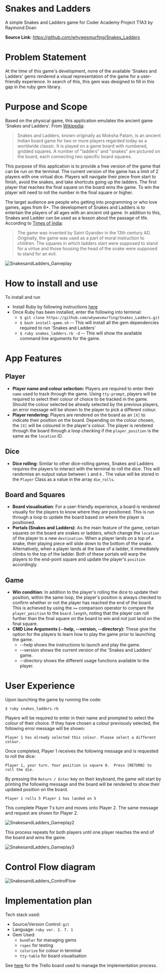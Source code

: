 # Snakes and Ladders

A simple Snakes and Ladders game for Coder Academy Project T1A3 by Raymond Doan

**Source Link:** https://github.com/whywesmurfing/Snakes_Ladders

# Problem Statement

At the time of this game's development, none of the available 'Snakes and Ladders' gems rendered a visual representation of the game for a user-friendly experience. In search of this, this gem was designed to fill in this gap in the ruby gem library. 

# Purpose and Scope

Based on the physical game, this application emulates the ancient game 'Snakes and Ladders'. From [Wikipedia](https://en.wikipedia.org/wiki/Snakes_and_Ladders):

> Snakes and Ladders, known originally as Moksha Patam, is an ancient Indian board game for two or more players regarded today as a worldwide classic. It is played on a game board with numbered, gridded squares. A number of "ladders" and "snakes" are pictured on the board, each connecting two specific board squares.

This purpose of this application is to provide a free version of the game that can be run on the terminal. The current version of the game has a limit of 2 players with one virtual dice. Players will navigate their piece from start to finish, avoid the snakes, and take shortcuts going up the ladders. The first player that reaches the final square on the board wins the game. To win the player will need to roll the number in the final square or higher. 

The target audience are people who getting into programming or who love games, ages from 6+. The development of Snakes and Ladders is to entertain the players of all ages with an ancient old game. In addition to this, Snakes and Ladder can be used as a lesson about the passage of life. According to [Times of India](https://timesofindia.indiatimes.com/Who-invented-the-board-game-Snakes-and-Ladders/articleshow/3585003.cms#:~:text=According%20to%20some%20historians%2C%20the,to%20stand%20for%20an%20evil.):

> The game was invented by Saint Gyandev in the 13th century AD. Originally, the game was used as a part of moral instruction to children. The squares in which ladders start were supposed to stand for a virtue and those housing the head of the snake were supposed to stand for an evil.



![SnakesandLadders_Gameplay](/docs/SnakesandLadders_Gameplay.png)



# How to install and use

To install and run

- Install Ruby by following instructions [here](https://www.ruby-lang.org/en/documentation/installation/)
- Once Ruby has been installed, enter the following into terminal:
  - `$ git clone https://github.com/whywesmurfing/Snakes_Ladders.git`
  - `$ bash install-game.sh` -- This will install all the gem dependencies required to run 'Snakes and Ladders'
  - `$ ruby snakes_ladders.rb -d` -- This will show the available command line arguments for the game.

# App Features 

## Player

* **Player name and colour selection:** Players are required to enter their `name` used to track through the game. Using `tty-prompt`, players will be required to select their colour of choice to be tracked in the game. Should the colour selected be already selected by the previous players, an error message will be shown to the player to pick a different colour.
* **Player rendering:** Players are rendered on the board as an `[X]` to indicate their position on the board. Depending on the colour chosen, the `[X]` will be coloured in the player's colour. The player is rendered through the board through a loop checking if the `player_position` is the same as the `location` ID. 

## Dice

* **Dice rolling:** Similar to other dice-rolling games, Snakes and Ladders requires the players to interact with the terminal to roll the dice. This will randomise an output value between `1` and `6` . The value will be stored in the `Player` Class as a value in the array `die_rolls`.

## Board and Squares

* **Board visualisation**: For a user-friendly experience, a board is rendered visually for the players to know where they are positioned. This is run through a loop to update the board based on where the player is positioned.  
* **Portals (Snakes and Ladders)**: As the main feature of the game, certain squares on the board are snakes or ladders, which change the `location` of the player to a new `destination`. When a player lands on a top of a snake, their playing piece will slide down to the bottom of the snake. Alternatively, when a player lands at the base of a ladder, it immediately climbs to the top of the ladder. Both of these portals will warp the players to the end-point square and update the player's `position` accordingly.  

## Game

* **Win condition**: In addition to the player's rolling the dice to update their position, within the same loop, the player's position is always checked to confirm whether or not the player has reached the end of the board. This is achieved by using  the `>=` comparison operator to compare the `player_position` to the `board.length`, noting that the player can roll further than the final square on the board to win and not just land on the final square.
* **CMD Line Arguments (--help, --version, --directory):** These give the option for the players to learn how to play the game prior to launching the game. 
  * --help shows the instructions to launch and play the game.
  * --version shows the current version of the 'Snakes and Ladders' game.
  * --directory shows the different usage functions available to the player.

# User Experience 

Upon launching the game by running the code:

 `$ ruby snakes_ladders.rb` 

Players will be required to enter in their name and prompted to select the colour of their choice. If they have chosen a colour previously selected, the following error message will be shown:

`Player 1 has already selected this colour. Please select a different colour.`

Once completed, Player 1 receives the following message and is requested to roll the dice:

`Player 1, your turn. Your position is square 0. 
 Press [RETURN] to roll the die.`

By pressing the `Return / Enter` key on their keyboard, the game will start by printing the following message and the board will be rendered to show their updated position on the board.  

`Player 1 rolls 5
Player 1 has landed on 5`

This complete Player 1's turn and moves onto Player 2. The same message and request are shown for Player 2.

![SnakesandLadders_Gameplay2](/docs/SnakesandLadders_Gameplay2.png)

This process repeats for both players until one player reaches the end of the board and wins the game.

![SnakesandLadders_Gameplay3](/docs/SnakesandLadders_Gameplay3.png)



# Control Flow diagram



![SnakesandLadders_ControlFlow](/docs/SnakesandLadders_ControlFlow.png)



# Implementation plan

Tech stack used:

* Source/Version Control:  `git`
* Language:  `ruby ver. 2. 7. 1`
* Gem Used:
  * `bundler` for managing gems
  * `rspec` for testing
  * `colorize` for colour in terminal
  * `tty-table` for board visualisation

See [here](https://trello.com/b/ydaluzh1/snakes-and-ladders) for the Trello board used to manage the implementation process.



